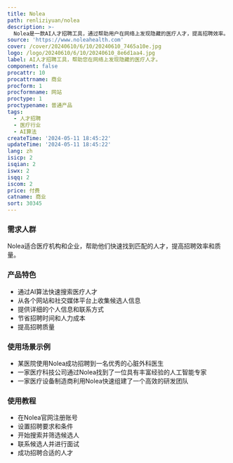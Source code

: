 ```yaml
---
title: Nolea
path: renliziyuan/nolea
description: >-
  Nolea是一款AI人才招聘工具，通过帮助用户在网络上发现隐藏的医疗人才，提高招聘效率。它利用先进的搜索算法和机器学习技术，从各个网站和社交媒体平台上筛选出最匹配的候选人，并提供详细的个人信息和联系方式。Nolea的主要优点包括高效的人才搜索、大大节省招聘时间、提高招聘质量和降低人力成本等。Nolea定位于医疗行业，旨在帮助医疗机构和企业快速找到合适的人才。
source: 'https://www.noleahealth.com'
cover: /cover/20240610/6/10/20240610_7465a10e.jpg
logo: /logo/20240610/6/10/20240610_8e6d1aa4.jpg
label: AI人才招聘工具，帮助您在网络上发现隐藏的医疗人才。
component: false
procattr: 10
procattrname: 商业
procform: 1
procformname: 网站
proctype: 1
proctypename: 普通产品
tags:
  - 人才招聘
  - 医疗行业
  - AI算法
createTime: '2024-05-11 18:45:22'
updateTime: '2024-05-11 18:45:22'
lang: zh
isicp: 2
isqian: 2
iswx: 2
isqq: 2
iscom: 2
price: 付费
catname: 商业
sort: 30345
---
```




### 需求人群
Nolea适合医疗机构和企业，帮助他们快速找到匹配的人才，提高招聘效率和质量。

### 产品特色
* 通过AI算法快速搜索医疗人才
* 从各个网站和社交媒体平台上收集候选人信息
* 提供详细的个人信息和联系方式
* 节省招聘时间和人力成本
* 提高招聘质量

### 使用场景示例
* 某医院使用Nolea成功招聘到一名优秀的心脏外科医生
* 一家医疗科技公司通过Nolea找到了一位具有丰富经验的人工智能专家
* 一家医疗设备制造商利用Nolea快速组建了一个高效的研发团队

### 使用教程
* 在Nolea官网注册账号
* 设置招聘要求和条件
* 开始搜索并筛选候选人
* 联系候选人并进行面试
* 成功招聘合适的人才

  
